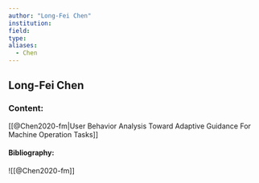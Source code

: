 ```yaml
---
author: "Long-Fei Chen"
institution:
field:
type:
aliases:
  - Chen
---
```


## Long-Fei Chen

### Content:
[[@Chen2020-fm|User Behavior Analysis Toward Adaptive Guidance For Machine Operation Tasks]]

#### Bibliography:

![[@Chen2020-fm]]
